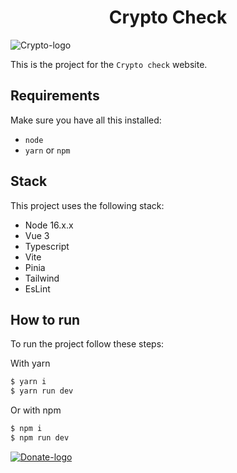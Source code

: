  <p><h1 align="center">Crypto Check</h1> </p>
 <img src="https://drive.google.com/uc?id=1BywA25jJOU46WK88iyxrJu0yssrFphMH&export=download" alt="Crypto-logo"/>

This is the project for the `Crypto check` website.

## Requirements

Make sure you have all this installed:

- `node`
- `yarn` or `npm`

## Stack

This project uses the following stack:

- Node 16.x.x
- Vue 3
- Typescript
- Vite
- Pinia
- Tailwind
- EsLint

## How to run

To run the project follow these steps:

With yarn

```sh
$ yarn i
$ yarn run dev
```

Or with npm

```sh
$ npm i
$ npm run dev
```

<a href="https://www.paypal.com/donate/?hosted_button_id=DV843N2Z944GC" target="_blank">
  <img src="https://www.buymeacoffee.com/assets/img/guidelines/download-assets-1.svg" alt="Donate-logo"/>
</a>
